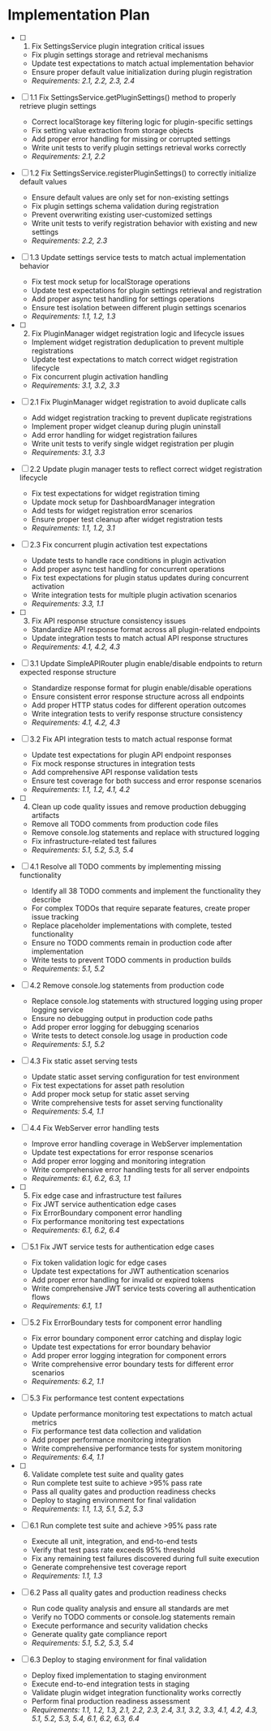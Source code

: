 # Implementation Plan

- [ ] 1. Fix SettingsService plugin integration critical issues
  - Fix plugin settings storage and retrieval mechanisms
  - Update test expectations to match actual implementation behavior
  - Ensure proper default value initialization during plugin registration
  - _Requirements: 2.1, 2.2, 2.3, 2.4_

- [ ] 1.1 Fix SettingsService.getPluginSettings() method to properly retrieve plugin settings
  - Correct localStorage key filtering logic for plugin-specific settings
  - Fix setting value extraction from storage objects
  - Add proper error handling for missing or corrupted settings
  - Write unit tests to verify plugin settings retrieval works correctly
  - _Requirements: 2.1, 2.2_

- [ ] 1.2 Fix SettingsService.registerPluginSettings() to correctly initialize default values
  - Ensure default values are only set for non-existing settings
  - Fix plugin settings schema validation during registration
  - Prevent overwriting existing user-customized settings
  - Write unit tests to verify registration behavior with existing and new settings
  - _Requirements: 2.2, 2.3_

- [ ] 1.3 Update settings service tests to match actual implementation behavior
  - Fix test mock setup for localStorage operations
  - Update test expectations for plugin settings retrieval and registration
  - Add proper async test handling for settings operations
  - Ensure test isolation between different plugin settings scenarios
  - _Requirements: 1.1, 1.2, 1.3_

- [ ] 2. Fix PluginManager widget registration logic and lifecycle issues
  - Implement widget registration deduplication to prevent multiple registrations
  - Update test expectations to match correct widget registration lifecycle
  - Fix concurrent plugin activation handling
  - _Requirements: 3.1, 3.2, 3.3_

- [ ] 2.1 Fix PluginManager widget registration to avoid duplicate calls
  - Add widget registration tracking to prevent duplicate registrations
  - Implement proper widget cleanup during plugin uninstall
  - Add error handling for widget registration failures
  - Write unit tests to verify single widget registration per plugin
  - _Requirements: 3.1, 3.3_

- [ ] 2.2 Update plugin manager tests to reflect correct widget registration lifecycle
  - Fix test expectations for widget registration timing
  - Update mock setup for DashboardManager integration
  - Add tests for widget registration error scenarios
  - Ensure proper test cleanup after widget registration tests
  - _Requirements: 1.1, 1.2, 3.1_

- [ ] 2.3 Fix concurrent plugin activation test expectations
  - Update tests to handle race conditions in plugin activation
  - Add proper async test handling for concurrent operations
  - Fix test expectations for plugin status updates during concurrent activation
  - Write integration tests for multiple plugin activation scenarios
  - _Requirements: 3.3, 1.1_

- [ ] 3. Fix API response structure consistency issues
  - Standardize API response format across all plugin-related endpoints
  - Update integration tests to match actual API response structures
  - _Requirements: 4.1, 4.2, 4.3_

- [ ] 3.1 Update SimpleAPIRouter plugin enable/disable endpoints to return expected response structure
  - Standardize response format for plugin enable/disable operations
  - Ensure consistent error response structure across all endpoints
  - Add proper HTTP status codes for different operation outcomes
  - Write integration tests to verify response structure consistency
  - _Requirements: 4.1, 4.2, 4.3_

- [ ] 3.2 Fix API integration tests to match actual response format
  - Update test expectations for plugin API endpoint responses
  - Fix mock response structures in integration tests
  - Add comprehensive API response validation tests
  - Ensure test coverage for both success and error response scenarios
  - _Requirements: 1.1, 1.2, 4.1, 4.2_

- [ ] 4. Clean up code quality issues and remove production debugging artifacts
  - Remove all TODO comments from production code files
  - Remove console.log statements and replace with structured logging
  - Fix infrastructure-related test failures
  - _Requirements: 5.1, 5.2, 5.3, 5.4_

- [ ] 4.1 Resolve all TODO comments by implementing missing functionality
  - Identify all 38 TODO comments and implement the functionality they describe
  - For complex TODOs that require separate features, create proper issue tracking
  - Replace placeholder implementations with complete, tested functionality
  - Ensure no TODO comments remain in production code after implementation
  - Write tests to prevent TODO comments in production builds
  - _Requirements: 5.1, 5.2_

- [ ] 4.2 Remove console.log statements from production code
  - Replace console.log statements with structured logging using proper logging service
  - Ensure no debugging output in production code paths
  - Add proper error logging for debugging scenarios
  - Write tests to detect console.log usage in production code
  - _Requirements: 5.1, 5.2_

- [ ] 4.3 Fix static asset serving tests
  - Update static asset serving configuration for test environment
  - Fix test expectations for asset path resolution
  - Add proper mock setup for static asset serving
  - Write comprehensive tests for asset serving functionality
  - _Requirements: 5.4, 1.1_

- [ ] 4.4 Fix WebServer error handling tests
  - Improve error handling coverage in WebServer implementation
  - Update test expectations for error response scenarios
  - Add proper error logging and monitoring integration
  - Write comprehensive error handling tests for all server endpoints
  - _Requirements: 6.1, 6.2, 6.3, 1.1_

- [ ] 5. Fix edge case and infrastructure test failures
  - Fix JWT service authentication edge cases
  - Fix ErrorBoundary component error handling
  - Fix performance monitoring test expectations
  - _Requirements: 6.1, 6.2, 6.4_

- [ ] 5.1 Fix JWT service tests for authentication edge cases
  - Fix token validation logic for edge cases
  - Update test expectations for JWT authentication scenarios
  - Add proper error handling for invalid or expired tokens
  - Write comprehensive JWT service tests covering all authentication flows
  - _Requirements: 6.1, 1.1_

- [ ] 5.2 Fix ErrorBoundary tests for component error handling
  - Fix error boundary component error catching and display logic
  - Update test expectations for error boundary behavior
  - Add proper error logging integration for component errors
  - Write comprehensive error boundary tests for different error scenarios
  - _Requirements: 6.2, 1.1_

- [ ] 5.3 Fix performance test content expectations
  - Update performance monitoring test expectations to match actual metrics
  - Fix performance test data collection and validation
  - Add proper performance monitoring integration
  - Write comprehensive performance tests for system monitoring
  - _Requirements: 6.4, 1.1_

- [ ] 6. Validate complete test suite and quality gates
  - Run complete test suite to achieve >95% pass rate
  - Pass all quality gates and production readiness checks
  - Deploy to staging environment for final validation
  - _Requirements: 1.1, 1.3, 5.1, 5.2, 5.3_

- [ ] 6.1 Run complete test suite and achieve >95% pass rate
  - Execute all unit, integration, and end-to-end tests
  - Verify that test pass rate exceeds 95% threshold
  - Fix any remaining test failures discovered during full suite execution
  - Generate comprehensive test coverage report
  - _Requirements: 1.1, 1.3_

- [ ] 6.2 Pass all quality gates and production readiness checks
  - Run code quality analysis and ensure all standards are met
  - Verify no TODO comments or console.log statements remain
  - Execute performance and security validation checks
  - Generate quality gate compliance report
  - _Requirements: 5.1, 5.2, 5.3, 5.4_

- [ ] 6.3 Deploy to staging environment for final validation
  - Deploy fixed implementation to staging environment
  - Execute end-to-end integration tests in staging
  - Validate plugin widget integration functionality works correctly
  - Perform final production readiness assessment
  - _Requirements: 1.1, 1.2, 1.3, 2.1, 2.2, 2.3, 2.4, 3.1, 3.2, 3.3, 4.1, 4.2, 4.3, 5.1, 5.2, 5.3, 5.4, 6.1, 6.2, 6.3, 6.4_